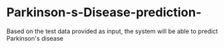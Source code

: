 # Parkinson-s-Disease-prediction-
Based on the test data provided as input, the system will be able to predict Parkinson's disease 
